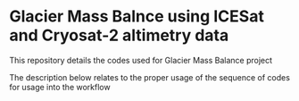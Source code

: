 # Glacier Mass Balnce using ICESat and Cryosat-2 altimetry data
This repository details the codes used for Glacier Mass Balance project

The description below relates to the proper usage of the sequence of codes for usage into the workflow
